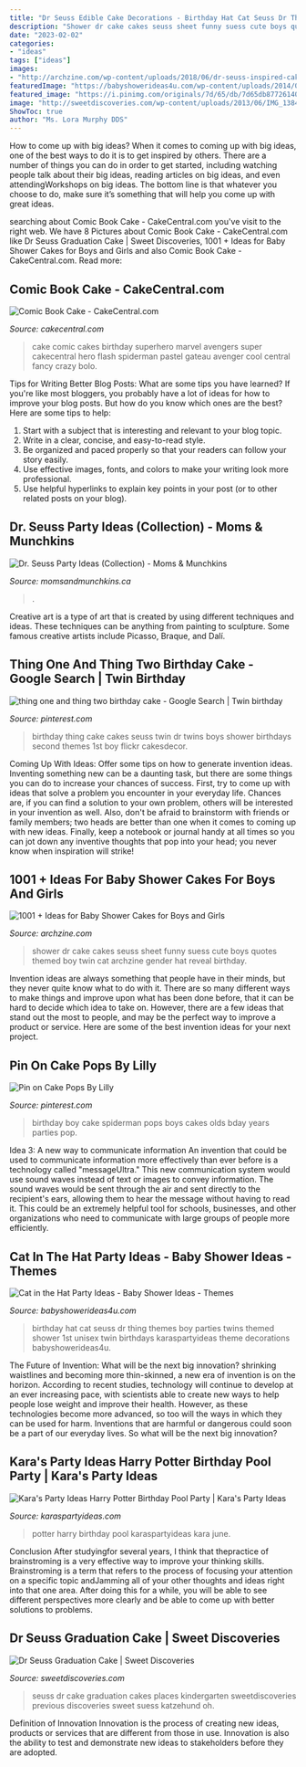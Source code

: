 ```yaml
---
title: "Dr Seuss Edible Cake Decorations - Birthday Hat Cat Seuss Dr Thing Themes Boy Parties Twins Themed Shower 1st Unisex Twin Birthdays Karaspartyideas Theme Decorations Babyshowerideas4u"
description: "Shower dr cake cakes seuss sheet funny suess cute boys quotes themed boy twin cat archzine gender hat reveal birthday"
date: "2023-02-02"
categories:
- "ideas"
tags: ["ideas"]
images:
- "http://archzine.com/wp-content/uploads/2018/06/dr-seuss-inspired-cake-decorated-with-red-and-blue-circles-and-an-image-of-the-cat-in-the-hat-running-baby-shower-sheet-cakes-funny-short-rhyme-written-in-brown-and-blue-frosting.jpg"
featuredImage: "https://babyshowerideas4u.com/wp-content/uploads/2014/02/Dr-seuss-inspired-cat-in-the-hat-party-ideas-via-babyshowerideas4u-cutlery.jpg"
featured_image: "https://i.pinimg.com/originals/7d/65/db/7d65db877261400c4a8fd185e1da4da8.jpg"
image: "http://sweetdiscoveries.com/wp-content/uploads/2013/06/IMG_1384.jpg"
ShowToc: true
author: "Ms. Lora Murphy DDS"
---
```



How to come up with big ideas?
When it comes to coming up with big ideas, one of the best ways to do it is to get inspired by others. There are a number of things you can do in order to get started, including watching people talk about their big ideas, reading articles on big ideas, and even attendingWorkshops on big ideas. The bottom line is that whatever you choose to do, make sure it’s something that will help you come up with great ideas.

	

		
searching about Comic Book Cake - CakeCentral.com you've visit to the right web. We have 8 Pictures about Comic Book Cake - CakeCentral.com like Dr Seuss Graduation Cake | Sweet Discoveries, 1001 + Ideas for Baby Shower Cakes for Boys and Girls and also Comic Book Cake - CakeCentral.com. Read more:
		
    
## Comic Book Cake - CakeCentral.com

<img loading=lazy src="https://cdn001.cakecentral.com/gallery/2015/06/900_SUBR2EhYU8-comic-book-cake.jpg" onerror="this.onerror=null;this.src='https://tse3.mm.bing.net/th?id=OIP.hKfr-uw1GFEDQmAT6NQHowHaLp&amp;pid=15.1';" alt="Comic Book Cake - CakeCentral.com">

_Source: cakecentral.com_

>cake comic cakes birthday superhero marvel avengers super cakecentral hero flash spiderman pastel gateau avenger cool central fancy crazy bolo. 

	

Tips for Writing Better Blog Posts: What are some tips you have learned?
If you're like most bloggers, you probably have a lot of ideas for how to improve your blog posts. But how do you know which ones are the best? Here are some tips to help:
1. Start with a subject that is interesting and relevant to your blog topic.
2. Write in a clear, concise, and easy-to-read style.
3. Be organized and paced properly so that your readers can follow your story easily.
4. Use effective images, fonts, and colors to make your writing look more professional.
5. Use helpful hyperlinks to explain key points in your post (or to other related posts on your blog).

    
## Dr. Seuss Party Ideas (Collection) - Moms &amp; Munchkins

<img loading=lazy src="https://www.momsandmunchkins.ca/wp-content/uploads/2014/04/dr-seuss-party-ideas-collection.jpg" onerror="this.onerror=null;this.src='https://tse4.mm.bing.net/th?id=OIP.QEfK1tgTfikp8GpvH08uhgHaKl&amp;pid=15.1';" alt="Dr. Seuss Party Ideas (Collection) - Moms &amp; Munchkins">

_Source: momsandmunchkins.ca_

>. 

	

Creative art is a type of art that is created by using different techniques and ideas. These techniques can be anything from painting to sculpture. Some famous creative artists include Picasso, Braque, and Dalí.

    
## Thing One And Thing Two Birthday Cake - Google Search | Twin Birthday

<img loading=lazy src="https://i.pinimg.com/originals/e8/32/a0/e832a0500fffd3f7e0656083ad6c849d.jpg" onerror="this.onerror=null;this.src='https://tse1.mm.bing.net/th?id=OIP.y5qrE4OcAWUlME-sgg2LgAHaLj&amp;pid=15.1';" alt="thing one and thing two birthday cake - Google Search | Twin birthday">

_Source: pinterest.com_

>birthday thing cake cakes seuss twin dr twins boys shower birthdays second themes 1st boy flickr cakesdecor. 

	

Coming Up With Ideas: Offer some tips on how to generate invention ideas.
Inventing something new can be a daunting task, but there are some things you can do to increase your chances of success. First, try to come up with ideas that solve a problem you encounter in your everyday life. Chances are, if you can find a solution to your own problem, others will be interested in your invention as well. Also, don't be afraid to brainstorm with friends or family members; two heads are better than one when it comes to coming up with new ideas. Finally, keep a notebook or journal handy at all times so you can jot down any inventive thoughts that pop into your head; you never know when inspiration will strike!

    
## 1001 + Ideas For Baby Shower Cakes For Boys And Girls

<img loading=lazy src="http://archzine.com/wp-content/uploads/2018/06/dr-seuss-inspired-cake-decorated-with-red-and-blue-circles-and-an-image-of-the-cat-in-the-hat-running-baby-shower-sheet-cakes-funny-short-rhyme-written-in-brown-and-blue-frosting.jpg" onerror="this.onerror=null;this.src='https://tse4.mm.bing.net/th?id=OIP.82BiWCMWBvy5ntD05SkEawHaFj&amp;pid=15.1';" alt="1001 + Ideas for Baby Shower Cakes for Boys and Girls">

_Source: archzine.com_

>shower dr cake cakes seuss sheet funny suess cute boys quotes themed boy twin cat archzine gender hat reveal birthday. 

	

Invention ideas are always something that people have in their minds, but they never quite know what to do with it. There are so many different ways to make things and improve upon what has been done before, that it can be hard to decide which idea to take on. However, there are a few ideas that stand out the most to people, and may be the perfect way to improve a product or service. Here are some of the best invention ideas for your next project.

    
## Pin On Cake Pops By Lilly

<img loading=lazy src="https://i.pinimg.com/originals/7d/65/db/7d65db877261400c4a8fd185e1da4da8.jpg" onerror="this.onerror=null;this.src='https://tse2.mm.bing.net/th?id=OIP.gFnQLDpy8raTl8mOuyvNCAHaJ6&amp;pid=15.1';" alt="Pin on Cake Pops By Lilly">

_Source: pinterest.com_

>birthday boy cake spiderman pops boys cakes olds bday years parties pop. 

	

Idea 3: A new way to communicate information
An invention that could be used to communicate information more effectively than ever before is a technology called "messageUltra." This new communication system would use sound waves instead of text or images to convey information. The sound waves would be sent through the air and sent directly to the recipient's ears, allowing them to hear the message without having to read it. This could be an extremely helpful tool for schools, businesses, and other organizations who need to communicate with large groups of people more efficiently.

    
## Cat In The Hat Party Ideas - Baby Shower Ideas - Themes

<img loading=lazy src="https://babyshowerideas4u.com/wp-content/uploads/2014/02/Dr-seuss-inspired-cat-in-the-hat-party-ideas-via-babyshowerideas4u-cutlery.jpg" onerror="this.onerror=null;this.src='https://tse3.mm.bing.net/th?id=OIP.wlhH-C8p9L5gjQiw8CZoEgHaLH&amp;pid=15.1';" alt="Cat in the Hat Party Ideas - Baby Shower Ideas - Themes">

_Source: babyshowerideas4u.com_

>birthday hat cat seuss dr thing themes boy parties twins themed shower 1st unisex twin birthdays karaspartyideas theme decorations babyshowerideas4u. 

	

The Future of Invention: What will be the next big innovation?
shrinking waistlines and becoming more thin-skinned, a new era of invention is on the horizon. According to recent studies, technology will continue to develop at an ever increasing pace, with scientists able to create new ways to help people lose weight and improve their health. 
However, as these technologies become more advanced, so too will the ways in which they can be used for harm. Inventions that are harmful or dangerous could soon be a part of our everyday lives. So what will be the next big innovation?

    
## Kara&#039;s Party Ideas Harry Potter Birthday Pool Party | Kara&#039;s Party Ideas

<img loading=lazy src="http://karaspartyideas.com/wp-content/uploads/2018/06/Harry-Potter-Birthday-Pool-Party-via-Kara_s-Party-Ideas-KarasPartyIdeas.com_.png" onerror="this.onerror=null;this.src='https://tse3.mm.bing.net/th?id=OIP.91OO2F6P4DbUBV-1bCXLHAHaLH&amp;pid=15.1';" alt="Kara&#039;s Party Ideas Harry Potter Birthday Pool Party | Kara&#039;s Party Ideas">

_Source: karaspartyideas.com_

>potter harry birthday pool karaspartyideas kara june. 

	

Conclusion
After studyingfor several years, I think that thepractice of brainstroming is a very effective way to improve your thinking skills. Brainstroming is a term that refers to the process of focusing your attention on a specific topic andJamming all of your other thoughts and ideas right into that one area. After doing this for a while, you will be able to see different perspectives more clearly and be able to come up with better solutions to problems.

    
## Dr Seuss Graduation Cake | Sweet Discoveries

<img loading=lazy src="http://sweetdiscoveries.com/wp-content/uploads/2013/06/IMG_1384.jpg" onerror="this.onerror=null;this.src='https://tse1.mm.bing.net/th?id=OIP.guEjehveSiIoc8smGElbyAHaJ4&amp;pid=15.1';" alt="Dr Seuss Graduation Cake | Sweet Discoveries">

_Source: sweetdiscoveries.com_

>seuss dr cake graduation cakes places kindergarten sweetdiscoveries previous discoveries sweet suess katzehund oh. 

	

Definition of Innovation
Innovation is the process of creating new ideas, products or services that are different from those in use. Innovation is also the ability to test and demonstrate new ideas to stakeholders before they are adopted.

